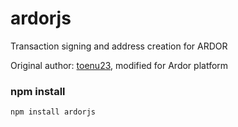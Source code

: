 # ardorjs

Transaction signing and address creation for ARDOR

Original author: [toenu23](https://github.com/toenu23/nxtjs),  modified for Ardor platform

### npm install
`npm install ardorjs`